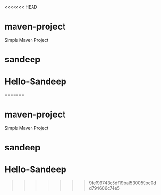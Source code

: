 <<<<<<< HEAD
# maven-project

Simple Maven Project
# sandeep
# Hello-Sandeep
=======
# maven-project

Simple Maven Project
# sandeep
# Hello-Sandeep
>>>>>>> 9fe199743c6df19ba1530059bc0dd794606c74e5
